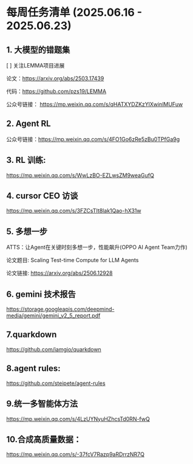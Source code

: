 # 每周任务清单 (2025.06.16 - 2025.06.23)

## 1. 大模型的错题集
[ ] 关注LEMMA项目进展

论文：https://arxiv.org/abs/2503.17439

代码：https://github.com/pzs19/LEMMA

公众号链接： https://mp.weixin.qq.com/s/qHATXYDZKzYlXwinlMUFuw

## 2. Agent RL

公众号链接：https://mp.weixin.qq.com/s/4FO1Go6zRe5zBu0TPfGa9g

## 3. RL 训练:
https://mp.weixin.qq.com/s/WwLzBO-EZLwsZM9weaGufQ

## 4. cursor CEO 访谈
https://mp.weixin.qq.com/s/3FZCsTIt8lak1Qao-hX31w

## 5. 多想一步
ATTS：让Agent在关键时刻多想一步，性能飙升(OPPO AI Agent Team力作)

论文题目: Scaling Test-time Compute for LLM Agents

论文链接: https://arxiv.org/abs/2506.12928

## 6. gemini 技术报告

https://storage.googleapis.com/deepmind-media/gemini/gemini_v2_5_report.pdf

## 7.quarkdown
https://github.com/iamgio/quarkdown

## 8.agent rules:
https://github.com/steipete/agent-rules

## 9.统一多智能体方法
https://mp.weixin.qq.com/s/4LzUYNyuHZhcsTd0RN-fwQ

## 10.合成高质量数据：
https://mp.weixin.qq.com/s/-37fcV7Razp9aRDrrzNR7Q